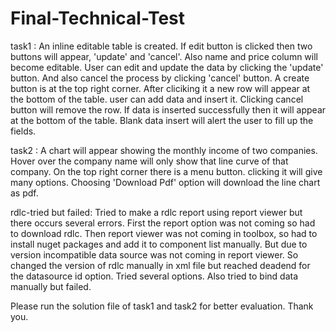 # Final-Technical-Test
task1 :
An inline editable table is created. If edit button is clicked then two buttons will appear, 'update' and 'cancel'. Also name and price column will become editable. User can edit and update the data by clicking the 'update' button. And also cancel the process by clicking 'cancel' button.
A create button is at the top right corner. After cliciking it a new row will appear at the bottom of the table. user can add data and insert it. Clicking cancel button will remove the row. If data is inserted successfully then it will appear at the bottom of the table. Blank data insert will alert the user to fill up the fields.

task2 :
A chart will appear showing the monthly income of two companies. Hover over the company name will only show that line curve of that company. On the top right corner there is a menu button. clicking it will give many options. Choosing 'Download Pdf' option will download the line chart as pdf.

rdlc-tried but failed:
Tried to make a rdlc report using report viewer but there occurs several errors. First the report option was not coming so had to download rdlc. Then report viewer was not coming in toolbox, so had to install nuget packages and add it to component list manually. But due to version incompatible data source was not coming in report viewer. So changed the version of rdlc manually in xml file but reached deadend for the datasource id option. Tried several options. Also tried to bind data manually but failed.

Please run the solution file of task1 and task2 for better evaluation.
Thank you.
